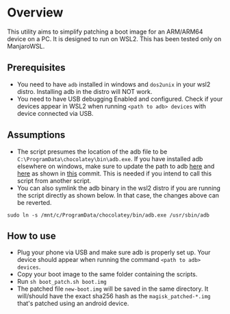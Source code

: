 # Overview

This utility aims to simplify patching a boot image for an ARM/ARM64 device on a PC. It is designed to run on WSL2. This has been tested only on ManjaroWSL.

## Prerequisites

* You need to have `adb` installed in windows and `dos2unix` in your wsl2 distro. Installing adb in the distro will NOT work.
* You need to have USB debugging Enabled and configured. Check if your devices appear in WSL2 when running `<path to adb> devices` with device connected via USB.

## Assumptions
* The script presumes the location of the adb file to be `C:\ProgramData\chocolatey\bin\adb.exe`. If you have installed adb elsewhere on windows, make sure to update the path to adb [here](https://github.com/sileshn/Magisk-WSL2-Patcher/blob/master/util_functions.sh#L39) and [here](https://github.com/sileshn/Magisk-WSL2-Patcher/blob/master/util_functions.sh#L39) as shown in [this](https://github.com/sileshn/Magisk-WSL2-Patcher/commit/7cf8d041f89ce30608574c2c56af4fba69cca68c) commit. This is needed if you intend to call this script from another script.
* You can also symlink the adb binary in the wsl2 distro if you are running the script directly as shown below. In that case, the changes above can be reverted.
```dos
sudo ln -s /mnt/c/ProgramData/chocolatey/bin/adb.exe /usr/sbin/adb
```

## How to use

* Plug your phone via USB and make sure adb is properly set up. Your device should appear when running the command `<path to adb> devices`.
* Copy your boot image to the same folder containing the scripts.
* Run `sh boot_patch.sh boot.img`
* The patched file `new-boot.img` will be saved in the same directory. It will/should have the exact sha256 hash as the `magisk_patched-*.img` that's patched using an android device. 
